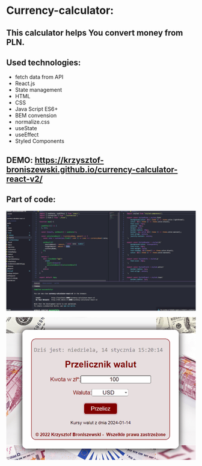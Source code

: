 # Currency-calculator: 

## This calculator helps You convert money from PLN.

## Used technologies:
- fetch data from API
- React.js
- State management
- HTML
- CSS
- Java Script ES6+
- BEM convension
- normalize.css
- useState
- useEffect
- Styled Components

## DEMO: https://krzysztof-broniszewski.github.io/currency-calculator-react-v2/

## Part of code:
![Part of code](./part_of_code.jpg)

![Demo animation](./Demo.gif)



